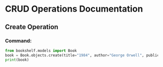 # CRUD Operations Documentation

## Create Operation

### Command:
```python
from bookshelf.models import Book
book = Book.objects.create(title="1984", author="George Orwell", publication_year=1949)
print(book)
